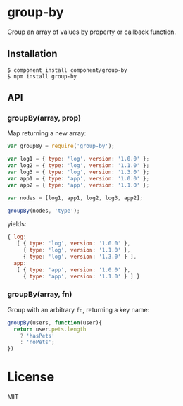 
# group-by

  Group an array of values by property or callback function.

## Installation

    $ component install component/group-by
    $ npm install group-by

## API

### groupBy(array, prop)

  Map returning a new array:

```js
var groupBy = require('group-by');

var log1 = { type: 'log', version: '1.0.0' };
var log2 = { type: 'log', version: '1.1.0' };
var log3 = { type: 'log', version: '1.3.0' };
var app1 = { type: 'app', version: '1.0.0' };
var app2 = { type: 'app', version: '1.1.0' };

var nodes = [log1, app1, log2, log3, app2];

groupBy(nodes, 'type');
```

yields:

```js
{ log: 
   [ { type: 'log', version: '1.0.0' },
     { type: 'log', version: '1.1.0' },
     { type: 'log', version: '1.3.0' } ],
  app: 
   [ { type: 'app', version: '1.0.0' },
     { type: 'app', version: '1.1.0' } ] }
```

### groupBy(array, fn)

  Group with an arbitrary `fn`, returning a key name:

```js
groupBy(users, function(user){
  return user.pets.length
    ? 'hasPets'
    : 'noPets';
})
```

# License

  MIT
